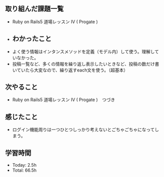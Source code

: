 ## 取り組んだ課題一覧
- Ruby on Rails5 道場レッスン IV  ( Progate )
- ## わかったこと
- よく使う情報はインタンスメソッドを定義（モデル内）して使う。理解していなかった。
- 投稿一覧など、多くの情報を繰り返し表示したいときなど、投稿の数だけ書いていたら大変なので、繰り返すeach文を使う。（超基本）
## 次やること
- Ruby on Rails5 道場レッスン IV  ( Progate )　つづき
## 感じたこと
- ログイン機能周りは一つひとつしっかり考えないとごちゃごちゃになってしまう。
## 学習時間
- Today: 2.5h
- Total: 66.5h
